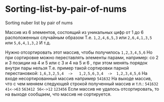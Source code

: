 # Sorting-list-by-pair-of-nums
Sorting nuber list by pair of nums

Массив из 6 элементов, состоящий из уникальных цифр от 1 до 6 расположенных случайным образом
Т.е.
`1,2,4,6,5,3`
или
`2,6,4,1,3,5`
или
`5,6,4,1,3,2`
И т.д.

Нужно отсортировать этот массив, чтобы получилось `1,2,3,4,5,6`
Но при сортировке можно переставлять элементы парами,  например:
со 2 и 3 позиции на 4 и 5
или
с 3 и 4 на 5 и 6 , при этом менять порядок внутри пары нельзя
Т.е. пример такой сортировки парной перестановкой:
`1,6,3,2,5,4  ->   1,2,5,6,3,4  ->  1,2,3,4,5,6`
На входе несортированный массив например
`541632`
На выходе массив, что с чем меняем следующей строкой полученный массив и т.п.:
`541632 41<->63`
`563412 56<->12`
`123456`
Если массив не удалось отсортировать, то на выходе сообщаем, что массив не сортируется.
